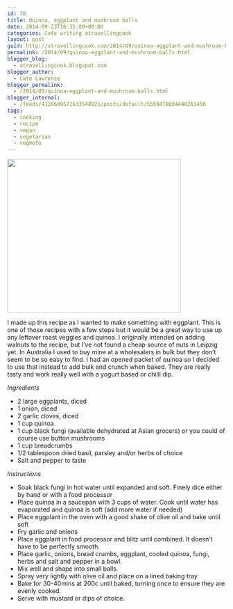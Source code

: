 ```yaml
---
id: 78
title: Quinoa, eggplant and mushroom balls
date: 2014-09-23T16:31:00+00:00
categories: Cate writing atravellingcook
layout: post
guid: http://atravellingcook.com/2014/09/quinoa-eggplant-and-mushroom-balls.html
permalink: /2014/09/quinoa-eggplant-and-mushroom-balls.html
blogger_blog:
  - atravellingcook.blogspot.com
blogger_author:
  - Cate Lawrence
blogger_permalink:
  - /2014/09/quinoa-eggplant-and-mushroom-balls.html
blogger_internal:
  - /feeds/4126609572633548921/posts/default/5550470004448261456
tags:
  - cooking
  - recipe
  - vegan
  - vegetarian
  - vegmofo
---
```


  <a  href="http://4.bp.blogspot.com/-jYyLdpq2s5o/VCGSJnHXSHI/AAAAAAAAJiM/At4ctGEyfE8/s1600/15145656739_a26576f706_b.jpg"><img src="http://4.bp.blogspot.com/-jYyLdpq2s5o/VCGSJnHXSHI/AAAAAAAAJiM/At4ctGEyfE8/s1600/15145656739_a26576f706_b.jpg" alt="" width="400" height="353" border="0" /></a>


I made up this recipe as I wanted to make something with eggplant. This is one of those recipes with a few steps but it would be a great way to use up any leftover roast veggies and quinoa. I originally intended on adding walnuts to the recipe, but I&#8217;ve not found a cheap source of nuts in Leipzig yet. In Australia I used to buy mine at a wholesalers in bulk but they don&#8217;t seem to be so easy to find. I had an opened packet of quinoa so I decided to use that instead to add bulk and crunch when baked. They are really tasty and work really well with a yogurt based or chilli dip.



_Ingredients_

  * 2 large eggplants, diced
  * 1 onion, diced
  * 2 garlic cloves, diced
  * 1 cup quinoa
  * 1 cup black fungi (available dehydrated at Asian grocers) or you could of course use button mushrooms
  * 1 cup breadcrumbs
  * 1/2 tablespoon dried basil, parsley and/or herbs of choice
  * Salt and pepper to taste

_Instructions_

  * Soak black fungi in hot water until expanded and soft. Finely dice either by hand or with a food processor
  * Place quinoa in a saucepan with 3 cups of water. Cook until water has evaporated and quinoa is soft (add more water if needed)
  * Place eggplant in the oven with a good shake of olive oil and bake until soft
  * Fry garlic and onions
  * Place eggplant in food processor and blitz until combined. It doesn&#8217;t have to be perfectly smooth.
  * Place garlic, onions, bread crumbs, eggplant, cooled quinoa, fungi, herbs and salt and pepper in a bowl.
  * Mix well and shape into small balls.
  * Spray very lightly with olive oil and place on a lined baking tray
  * Bake for 30-40mins at 200c until baked, turning once to ensure they are evenly cooked.
  * Serve with mustard or dips of choice. 
    